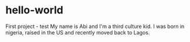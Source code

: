 # hello-world
First project - test
My name is Abi and I'm a third culture kid. I was born in nigeria, raised in the US and recently moved back to Lagos.
